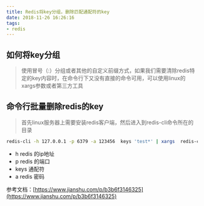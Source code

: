 ```yaml
---
title: Redis将key分组，删除匹配通配符的key
date: 2018-11-26 16:26:16
tags:
- redis
---
```


## 如何将key分组

> 使用冒号（:）分组或者其他的自定义前缀方式，如果我们需要清除redis特定的key内容时，在命令行下又没有直接的命令可用，可以使用linux的xargs参数或者第三方工具

## 命令行批量删除redis的key

> 首先linux服务器上需要安装redis客户端，然后进入到redis-cli命令所在的目录

```bash
redis-cli -h 127.0.0.1 -p 6379 -a 123456  keys 'test*' | xargs  redis-cli -h 127.0.0.1 -p 6379 -a 123456 del
```

- h redis 的ip地址
- p redis 的端口
- keys 通配符
- a redis 密码



参考文档：[https://www.jianshu.com/p/b3b6f3146325](https://www.jianshu.com/p/b3b6f3146325)
